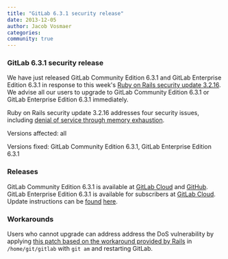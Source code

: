 ```yaml
---
title: "GitLab 6.3.1 security release"
date: 2013-12-05
author: Jacob Vosmaer
categories:
community: true
---
```

### GitLab 6.3.1 security release
We have just released GitLab Community Edition 6.3.1 and GitLab Enterprise Edition 6.3.1 in response to this week's [Ruby on Rails security update 3.2.16](http://weblog.rubyonrails.org/2013/12/3/Rails_3_2_16_and_4_0_2_have_been_released/).
We advise all our users to upgrade to GitLab Community Edition 6.3.1 or GitLab Enterprise Edition 6.3.1 immediately.

<!--more-->

Ruby on Rails security update 3.2.16 addresses four security issues, including [denial of service through memory exhaustion](https://groups.google.com/d/msg/ruby-security-ann/A-ebV4WxzKg/KNPTbX8XAQUJ).

Versions affected: all

Versions fixed: GitLab Community Edition 6.3.1, GitLab Enterprise Edition 6.3.1

### Releases
GitLab Community Edition 6.3.1 is available at [GitLab Cloud](https://gitlab.com/gitlab-org/gitlab-ce) and [GitHub](https://github.com/gitlabhq/gitlabhq).
GitLab Enterprise Edition 6.3.1 is available for subscribers at [GitLab Cloud](https://gitlab.com).
Update instructions can be [found](https://gitlab.com/gitlab-org/gitlab-ce/blob/master/doc/update/patch_versions.md) [here](https://github.com/gitlabhq/gitlabhq/blob/master/doc/update/patch_versions.md).

### Workarounds
Users who cannot upgrade can address address the DoS vulnerability by applying [this patch based on the workaround provided by Rails](/files/0001-Monkey-patch-for-CVE-2013-6414.patch) in `/home/git/gitlab` with `git am` and restarting GitLab.
